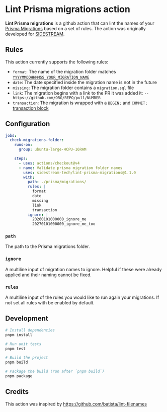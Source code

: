 # Lint Prisma migrations action

**Lint Prisma migrations** is a github action that can lint the names of your [Prisma Migrations](https://www.prisma.io/docs/orm/prisma-migrate) based on a set of rules. The action was originally developed for [SIDESTREAM](https://github.com/sidestream-tech/).

## Rules

This action currently supports the following rules:
- `format`: The name of the migration folder matches [`YYYYMMDDHHMMSS_YOUR_MIGRATION_NAME`](https://regex101.com/r/GoZmJG/1)
- `date`: The date specified inside the migration name is not in the future
- `missing`: The migration folder contains a `migration.sql` file
- `link`: The migration begins with a link to the PR it was added it: `-- https://github.com/ORG/REPO/pull/NUMBER`
- `transaction`: The migration is wrapped with a `BEGIN;` and `COMMIT;` [transaction block](https://www.postgresql.org/docs/current/tutorial-transactions.html)

## Configuration

```yml
jobs:
  check-migrations-folder:
    runs-on:
      group: ubuntu-large-4CPU-16RAM

    steps:
      - uses: actions/checkout@v4
      - name: Validate prisma migration folder names
        uses: sidestream-tech/lint-prisma-migrations@1.1.0
        with:
          path: ./prisma/migrations/
          rules: |
            format
            date
            missing
            link
            transaction
          ignore: |
            20260101000000_ignore_me
            20270101000000_ignore_me_too
```

### `path`

The path to the Prisma migrations folder.

### `ignore`

A multiline input of migration names to ignore. Helpful if these were already applied and their naming cannot be fixed.

### `rules`

A multiline input of the rules you would like to run again your migrations. If not set all rules with be enabled by default.

## Development

```sh
# Install dependencies
pnpm install

# Run unit tests
pnpm test

# Build the project
pnpm build

# Package the build (run after `pnpm build`)
pnpm package
```

## Credits

This action was inspired by https://github.com/batista/lint-filenames
